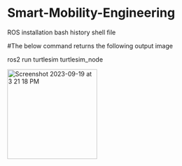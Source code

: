 # Smart-Mobility-Engineering
ROS installation bash history shell file

#The below command returns the following output image

ros2 run turtlesim turtlesim_node

<img width="205" alt="Screenshot 2023-09-19 at 3 21 18 PM" src="https://github.com/ElyorS/Smart-Mobility-Engineering/assets/115398604/80c5290c-2630-4963-806a-ac1a62e49634">
